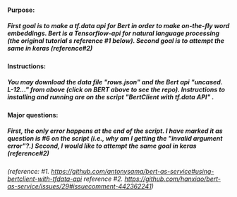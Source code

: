#### Purpose: 
#####    First goal is to make a tf.data api for Bert in order to make on-the-fly word embeddings. Bert is a Tensorflow-api for natural language processing (the original tutorial s reference #1 below). Second goal is to attempt the same  in keras (reference#2)

#### Instructions:
#####    You may download the data file  "rows.json" and the Bert api "uncased. L-12..." from above (click on BERT above to see the repo). Instructions to installing and running are on the script  "BertClient with tf.data API" . 

#### Major questions: 
#####    First, the  only  error happens at the end of the script. I have marked it as question is #6 on the script (i.e., why am I getting the "invalid argument error"?.) Second, I would like to attempt the same goal in keras (reference#2)

###### (reference: #1. https://github.com/antonysama/bert-as-service#using-bertclient-with-tfdata-api   reference #2. https://github.com/hanxiao/bert-as-service/issues/29#issuecomment-442362241)
